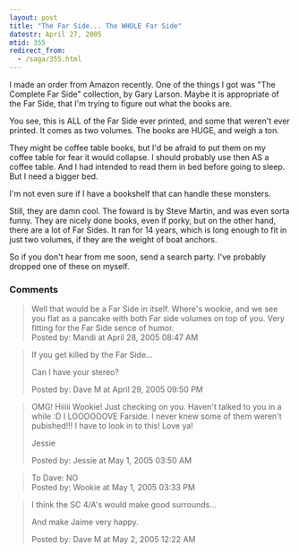 ```yaml
---
layout: post
title: "The Far Side... The WHOLE Far Side"
datestr: April 27, 2005
mtid: 355
redirect_from:
  - /saga/355.html
---
```


I made an order from Amazon recently.  One of the things I got was "The Complete Far Side" collection, by Gary Larson.  Maybe it is appropriate of the Far Side, that I'm trying to figure out what the books are.

You see, this is ALL of the Far Side ever printed, and some that weren't ever printed.  It comes as two volumes.  The books are HUGE, and weigh a ton.

They might be coffee table books, but I'd be afraid to put them on my coffee table for fear it would collapse.  I should probably use then AS a coffee table.  And I had intended to read them in bed before going to sleep.  But I need a bigger bed.

I'm not even sure if I have a bookshelf that can handle these monsters.

Still, they are damn cool.  The foward is by Steve Martin, and was even sorta funny.  They are nicely done books, even if porky, but on the other hand, there are a lot of Far Sides.  It ran for 14 years, which is long enough to fit in just two volumes, if they are the weight of boat anchors.

So if you don't hear from me soon, send a search party. I've probably dropped one of these on myself.

### Comments

<blockquote>
Well that would be a Far Side in itself.  Where's wookie, and we see you flat as a pancake with both Far side volumes on top of you.  Very fitting for the Far Side sence of humor.<br />

<div class="post-meta">Posted by: Mandi at April 28, 2005 08:47 AM</div> </blockquote>
<blockquote>
If you get killed by the Far Side...

Can I have your stereo?
<div class="post-meta">Posted by: Dave M at April 29, 2005 09:50 PM</div> </blockquote>
<blockquote>
OMG! Hiiiii Wookie! Just checking on you. Haven't talked to you in a while :D I LOOOOOOVE Farside. I never knew some of them weren't pubished!!! I have to look in to this! Love ya!

Jessie
<div class="post-meta">Posted by: Jessie at May  1, 2005 03:50 AM</div> </blockquote>
<blockquote>
To Dave: NO
<div class="post-meta">Posted by: Wookie at May  1, 2005 03:33 PM</div> </blockquote>
<blockquote>
I think the SC 4/A's would make good surrounds...

And make Jaime very happy.
<div class="post-meta">Posted by: Dave M at May  2, 2005 12:22 AM</div> </blockquote>

